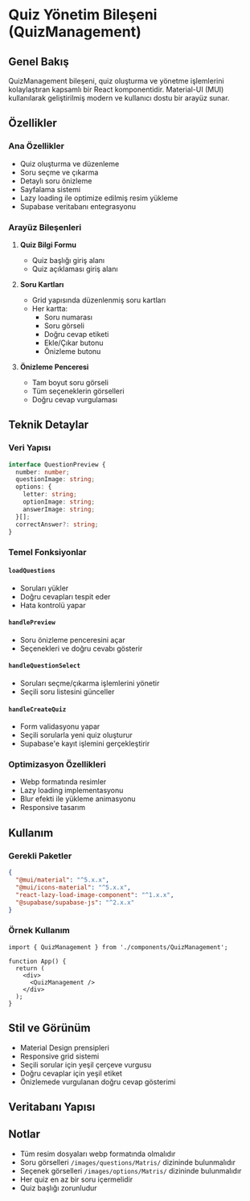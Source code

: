 # Quiz Yönetim Bileşeni (QuizManagement)

## Genel Bakış
QuizManagement bileşeni, quiz oluşturma ve yönetme işlemlerini kolaylaştıran kapsamlı bir React komponentidir. Material-UI (MUI) kullanılarak geliştirilmiş modern ve kullanıcı dostu bir arayüz sunar.

## Özellikler

### Ana Özellikler
- Quiz oluşturma ve düzenleme
- Soru seçme ve çıkarma
- Detaylı soru önizleme
- Sayfalama sistemi
- Lazy loading ile optimize edilmiş resim yükleme
- Supabase veritabanı entegrasyonu

### Arayüz Bileşenleri
1. **Quiz Bilgi Formu**
   - Quiz başlığı giriş alanı
   - Quiz açıklaması giriş alanı

2. **Soru Kartları**
   - Grid yapısında düzenlenmiş soru kartları
   - Her kartta:
     - Soru numarası
     - Soru görseli
     - Doğru cevap etiketi
     - Ekle/Çıkar butonu
     - Önizleme butonu

3. **Önizleme Penceresi**
   - Tam boyut soru görseli
   - Tüm seçeneklerin görselleri
   - Doğru cevap vurgulaması

## Teknik Detaylar

### Veri Yapısı
```typescript
interface QuestionPreview {
  number: number;
  questionImage: string;
  options: {
    letter: string;
    optionImage: string;
    answerImage: string;
  }[];
  correctAnswer?: string;
}
```

### Temel Fonksiyonlar

#### `loadQuestions`
- Soruları yükler
- Doğru cevapları tespit eder
- Hata kontrolü yapar

#### `handlePreview`
- Soru önizleme penceresini açar
- Seçenekleri ve doğru cevabı gösterir

#### `handleQuestionSelect`
- Soruları seçme/çıkarma işlemlerini yönetir
- Seçili soru listesini günceller

#### `handleCreateQuiz`
- Form validasyonu yapar
- Seçili sorularla yeni quiz oluşturur
- Supabase'e kayıt işlemini gerçekleştirir

### Optimizasyon Özellikleri
- Webp formatında resimler
- Lazy loading implementasyonu
- Blur efekti ile yükleme animasyonu
- Responsive tasarım

## Kullanım

### Gerekli Paketler
```json
{
  "@mui/material": "^5.x.x",
  "@mui/icons-material": "^5.x.x",
  "react-lazy-load-image-component": "^1.x.x",
  "@supabase/supabase-js": "^2.x.x"
}
```

### Örnek Kullanım
```tsx
import { QuizManagement } from './components/QuizManagement';

function App() {
  return (
    <div>
      <QuizManagement />
    </div>
  );
}
```

## Stil ve Görünüm
- Material Design prensipleri
- Responsive grid sistemi
- Seçili sorular için yeşil çerçeve vurgusu
- Doğru cevaplar için yeşil etiket
- Önizlemede vurgulanan doğru cevap gösterimi

## Veritabanı Yapısı


## Notlar
- Tüm resim dosyaları webp formatında olmalıdır
- Soru görselleri `/images/questions/Matris/` dizininde bulunmalıdır
- Seçenek görselleri `/images/options/Matris/` dizininde bulunmalıdır
- Her quiz en az bir soru içermelidir
- Quiz başlığı zorunludur
